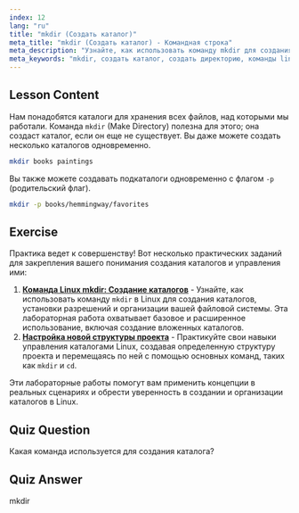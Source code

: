 ```yaml
---
index: 12
lang: "ru"
title: "mkdir (Создать каталог)"
meta_title: "mkdir (Создать каталог) - Командная строка"
meta_description: "Узнайте, как использовать команду mkdir для создания каталогов и подкаталогов в Linux. Этот удобный для новичков учебник поможет вам эффективно организовать файлы."
meta_keywords: "mkdir, создать каталог, создать директорию, команды linux, учебник linux, linux для начинающих, руководство linux"
---
```


## Lesson Content

Нам понадобятся каталоги для хранения всех файлов, над которыми мы работали. Команда `mkdir` (Make Directory) полезна для этого; она создаст каталог, если он еще не существует. Вы даже можете создать несколько каталогов одновременно.

```bash
mkdir books paintings
```

Вы также можете создавать подкаталоги одновременно с флагом `-p` (родительский флаг).

```bash
mkdir -p books/hemmingway/favorites
```

## Exercise

Практика ведет к совершенству! Вот несколько практических заданий для закрепления вашего понимания создания каталогов и управления ими:

1. **[Команда Linux mkdir: Создание каталогов](https://labex.io/ru/labs/linux-linux-mkdir-command-directory-creating-209739)** - Узнайте, как использовать команду `mkdir` в Linux для создания каталогов, установки разрешений и организации вашей файловой системы. Эта лабораторная работа охватывает базовое и расширенное использование, включая создание вложенных каталогов.
2. **[Настройка новой структуры проекта](https://labex.io/ru/labs/linux-setting-up-a-new-project-structure-387859)** - Практикуйте свои навыки управления каталогами Linux, создавая определенную структуру проекта и перемещаясь по ней с помощью основных команд, таких как `mkdir` и `cd`.

Эти лабораторные работы помогут вам применить концепции в реальных сценариях и обрести уверенность в создании и организации каталогов в Linux.

## Quiz Question

Какая команда используется для создания каталога?

## Quiz Answer

mkdir